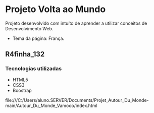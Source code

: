 # Projeto Volta ao Mundo
  Projeto desenvolvido com intuíto de aprender a utilizar conceitos de Desenvolvimento Web.
* Tema da página: França.

## R4finha_132

### Tecnologias utilizadas 
* HTML5
* CSS3
* Boostrap

file:///C:/Users/aluno.SERVER/Documents/Projet_Autour_Du_Monde-main/Autour_Du_Monde_Vamooo/index.html
